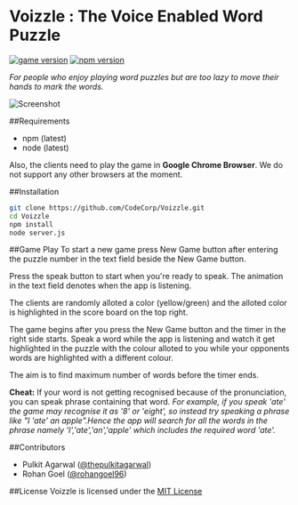 # Voizzle : The Voice Enabled Word Puzzle 

[![game version](https://img.shields.io/badge/version-1.0-red.svg)](https://img.shields.io/badge/version-1.0-red.svg)
[![npm version](https://badge.fury.io/js/npm.svg)](https://badge.fury.io/js/npm)

_For people who enjoy playing word puzzles but are too lazy to move their hands to mark the words._


![Screenshot](http://oi63.tinypic.com/2ajwadg.jpg "Screenshot during game play")

##Requirements
- npm (latest)
- node (latest)

Also, the clients need to play the game in **Google Chrome Browser**. We do not support any other browsers at the moment.

##Installation

```bash
git clone https://github.com/CodeCorp/Voizzle.git
cd Voizzle
npm install
node server.js
```

##Game Play
To start a new game press New Game button after entering the puzzle number in the text field beside the New Game button.

Press the speak button to start when you're ready to speak. The animation in the text field denotes when the app is listening.

The clients are randomly alloted a color (yellow/green) and the alloted color is highlighted in the score board on the top right.

The game begins after you press the New Game button and the timer in the right side starts. Speak a word while the app is listening and watch it get highlighted in the puzzle with the colour alloted to you while your opponents words are highlighted with a different colour. 

The aim is to find maximum number of words before the timer ends.

**Cheat:**
If your word is not getting recognised because of the pronunciation, you can speak phrase containing that word.
*For example, if you speak 'ate' the game may recognise it as '8' or 'eight', so instead try speaking a phrase like "I 'ate' an apple".Hence the app will search for all the words in the phrase namely 'I','ate','an','apple' which includes the required word 'ate'.*




##Contributors
* Pulkit Agarwal ([@thepulkitagarwal](https://github.com/thepulkitagarwal))
* Rohan Goel ([@rohangoel96](https://github.com/rohangoel96))

##License
Voizzle is licensed under the [MIT License](https://github.com/CodeCorp/Voizzle/blob/master/LICENSE.md)
